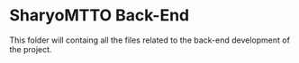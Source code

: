 # SharyoMTTO Back-End

This folder will containg all the files related to the back-end development
of the project.
